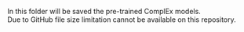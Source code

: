 In this folder will be saved the pre-trained ComplEx models.  
Due to GitHub file size limitation cannot be available on this repository.